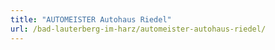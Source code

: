 ```yaml
---
title: "AUTOMEISTER Autohaus Riedel"
url: /bad-lauterberg-im-harz/automeister-autohaus-riedel/
---
```

